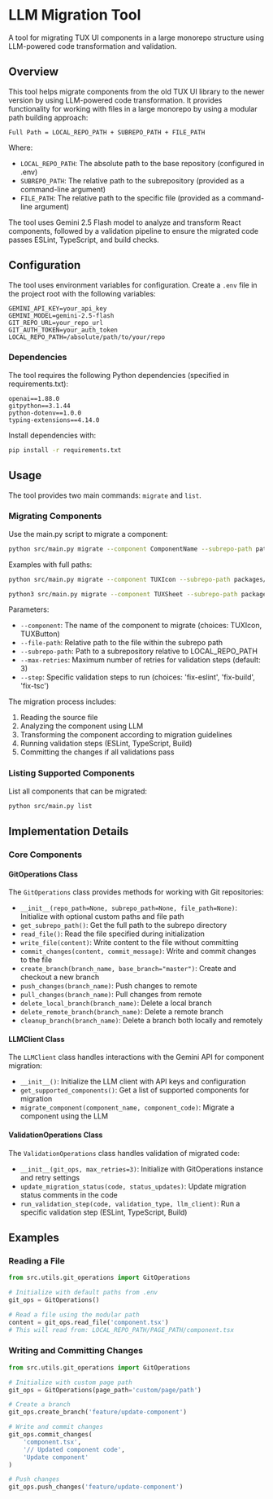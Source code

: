 # LLM Migration Tool

A tool for migrating TUX UI components in a large monorepo structure using LLM-powered code transformation and validation.

## Overview

This tool helps migrate components from the old TUX UI library to the newer version by using LLM-powered code transformation. It provides functionality for working with files in a large monorepo by using a modular path building approach:

```
Full Path = LOCAL_REPO_PATH + SUBREPO_PATH + FILE_PATH
```

Where:

- `LOCAL_REPO_PATH`: The absolute path to the base repository (configured in .env)
- `SUBREPO_PATH`: The relative path to the subrepository (provided as a command-line argument)
- `FILE_PATH`: The relative path to the specific file (provided as a command-line argument)

The tool uses Gemini 2.5 Flash model to analyze and transform React components, followed by a validation pipeline to ensure the migrated code passes ESLint, TypeScript, and build checks.

## Configuration

The tool uses environment variables for configuration. Create a `.env` file in the project root with the following variables:

```
GEMINI_API_KEY=your_api_key
GEMINI_MODEL=gemini-2.5-flash
GIT_REPO_URL=your_repo_url
GIT_AUTH_TOKEN=your_auth_token
LOCAL_REPO_PATH=/absolute/path/to/your/repo
```

### Dependencies

The tool requires the following Python dependencies (specified in requirements.txt):

```
openai==1.88.0
gitpython==3.1.44
python-dotenv==1.0.0
typing-extensions==4.14.0
```

Install dependencies with:

```bash
pip install -r requirements.txt
```

## Usage

The tool provides two main commands: `migrate` and `list`.



### Migrating Components

Use the main.py script to migrate a component:

```bash
python src/main.py migrate --component ComponentName --subrepo-path path/to/subrepo --file-path path/to/component.tsx
```

Examples with full paths:

```bash
python src/main.py migrate --component TUXIcon --subrepo-path packages/apps/tiktok_live_web/e-commerce/after-sale-collection --file-path src/pages/Refund/containers/refunddetail-global/components/HorizontalProgressLine/components/ProgressNode/index.tsx

python3 src/main.py migrate --component TUXSheet --subrepo-path packages/apps/tiktok_live_web/e-commerce/after-sale-collection --file-path src/pages/Refund/containers/refunddetail-global/modules/ReturnMethodModule/components/DropOffReturnMethod/index.tsx --max-retries 3
```

Parameters:

- `--component`: The name of the component to migrate (choices: TUXIcon, TUXButton)
- `--file-path`: Relative path to the file within the subrepo path
- `--subrepo-path`: Path to a subrepository relative to LOCAL_REPO_PATH
- `--max-retries`: Maximum number of retries for validation steps (default: 3)
- `--step`: Specific validation steps to run (choices: 'fix-eslint', 'fix-build', 'fix-tsc')

The migration process includes:
1. Reading the source file
2. Analyzing the component using LLM
3. Transforming the component according to migration guidelines
4. Running validation steps (ESLint, TypeScript, Build)
5. Committing the changes if all validations pass

### Listing Supported Components

List all components that can be migrated:

```bash
python src/main.py list
```

## Implementation Details

### Core Components

#### GitOperations Class

The `GitOperations` class provides methods for working with Git repositories:

- `__init__(repo_path=None, subrepo_path=None, file_path=None)`: Initialize with optional custom paths and file path
- `get_subrepo_path()`: Get the full path to the subrepo directory
- `read_file()`: Read the file specified during initialization
- `write_file(content)`: Write content to the file without committing
- `commit_changes(content, commit_message)`: Write and commit changes to the file
- `create_branch(branch_name, base_branch="master")`: Create and checkout a new branch
- `push_changes(branch_name)`: Push changes to remote
- `pull_changes(branch_name)`: Pull changes from remote
- `delete_local_branch(branch_name)`: Delete a local branch
- `delete_remote_branch(branch_name)`: Delete a remote branch
- `cleanup_branch(branch_name)`: Delete a branch both locally and remotely

#### LLMClient Class

The `LLMClient` class handles interactions with the Gemini API for component migration:

- `__init__()`: Initialize the LLM client with API keys and configuration
- `get_supported_components()`: Get a list of supported components for migration
- `migrate_component(component_name, component_code)`: Migrate a component using the LLM

#### ValidationOperations Class

The `ValidationOperations` class handles validation of migrated code:

- `__init__(git_ops, max_retries=3)`: Initialize with GitOperations instance and retry settings
- `update_migration_status(code, status_updates)`: Update migration status comments in the code
- `run_validation_step(code, validation_type, llm_client)`: Run a specific validation step (ESLint, TypeScript, Build)

## Examples

### Reading a File

```python
from src.utils.git_operations import GitOperations

# Initialize with default paths from .env
git_ops = GitOperations()

# Read a file using the modular path
content = git_ops.read_file('component.tsx')
# This will read from: LOCAL_REPO_PATH/PAGE_PATH/component.tsx
```

### Writing and Committing Changes

```python
from src.utils.git_operations import GitOperations

# Initialize with custom page path
git_ops = GitOperations(page_path='custom/page/path')

# Create a branch
git_ops.create_branch('feature/update-component')

# Write and commit changes
git_ops.commit_changes(
    'component.tsx',
    '// Updated component code',
    'Update component'
)

# Push changes
git_ops.push_changes('feature/update-component')
```
